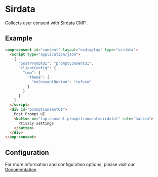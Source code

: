 <!---
Copyright 2020 The AMP HTML Authors. All Rights Reserved.

Licensed under the Apache License, Version 2.0 (the "License");
you may not use this file except in compliance with the License.
You may obtain a copy of the License at

      http://www.apache.org/licenses/LICENSE-2.0

Unless required by applicable law or agreed to in writing, software
distributed under the License is distributed on an "AS-IS" BASIS,
WITHOUT WARRANTIES OR CONDITIONS OF ANY KIND, either express or implied.
See the License for the specific language governing permissions and
limitations under the License.
-->

# Sirdata

Collects user consent with Sirdata CMP.

## Example

```html
<amp-consent id="consent" layout="nodisplay" type="sirdata">
  <script type="application/json">
    {
      "postPromptUI": "promptConsentUI",
      "clientConfig": {
        "cmp": {
          "theme": {
            "noConsentButton": "refuse"
          }
        }
      }
    }
  </script>
  <div id="promptConsentUI">
    Post Prompt UI
    <button on="tap:consent.prompt(consent=sirdata)" role="button">
      Privacy settings
    </button>
  </div>
</amp-consent>
```

## Configuration

For more information and configuration options, please visit our [Documentation](https://cmp.sirdata.com/#/docs).
